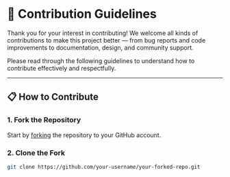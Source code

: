 # 🤝 Contribution Guidelines

Thank you for your interest in contributing! We welcome all kinds of contributions to make this project better — from bug reports and code improvements to documentation, design, and community support.

Please read through the following guidelines to understand how to contribute effectively and respectfully.

---

## 📋 How to Contribute

### 1. **Fork the Repository**
Start by [forking](https://docs.github.com/en/get-started/quickstart/fork-a-repo) the repository to your GitHub account.

### 2. **Clone the Fork**
```bash
git clone https://github.com/your-username/your-forked-repo.git
